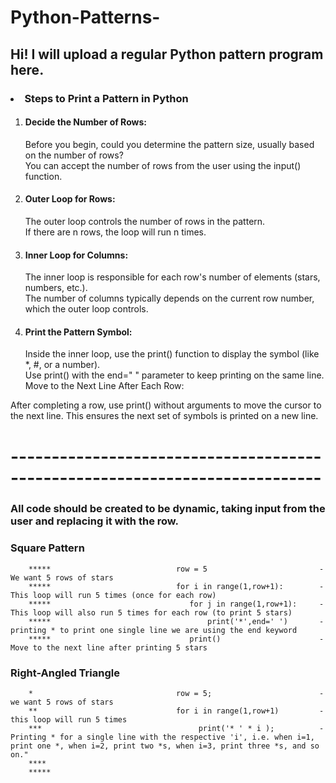 # Python-Patterns-
## Hi! I will upload a regular Python pattern program here.

### <li> Steps to Print a Pattern in Python
<ol>
<li> <h4>Decide the Number of Rows:</h4> 
Before you begin, could you determine the pattern size, usually based on the number of rows?</br>
You can accept the number of rows from the user using the input() function.
        
<li><h4>Outer Loop for Rows:</h4> 
The outer loop controls the number of rows in the pattern.</br>
If there are n rows, the loop will run n times.

<li> <h4>Inner Loop for Columns:</h4>
The inner loop is responsible for each row's number of elements (stars, numbers, etc.).</br>
The number of columns typically depends on the current row number, which the outer loop controls.

<li> <h4>Print the Pattern Symbol:</h4>
Inside the inner loop, use the print() function to display the symbol (like *, #, or a number).</br>
Use print() with the end=" " parameter to keep printing on the same line.
Move to the Next Line After Each Row:

</ol>

After completing a row, use print() without arguments to move the cursor to the next line.
This ensures the next set of symbols is printed on a new line.
# ----------------------------------------------------------------------------

### All code should be created to be dynamic, taking input from the user and replacing it with the row.

<h3><b>Square Pattern</b></h3>

        *****                            row = 5                         - We want 5 rows of stars
        *****                            for i in range(1,row+1):        - This loop will run 5 times (once for each row) 
        *****                               for j in range(1,row+1):     - This loop will also run 5 times for each row (to print 5 stars) 
        *****                                   print('*',end=' ')       - printing * to print one single line we are using the end keyword
        *****                               print()                      - Move to the next line after printing 5 stars    
        

<h3><b>Right-Angled Triangle</b></h3>

        *                                row = 5;                        - we want 5 rows of stars
        **                               for i in range(1,row+1)         - this loop will run 5 times
        ***                                   print('* ' * i );          - Printing * for a single line with the respective 'i', i.e. when i=1, print one *, when i=2, print two *s, when i=3, print three *s, and so on."
        ****
        *****
        
        
        



